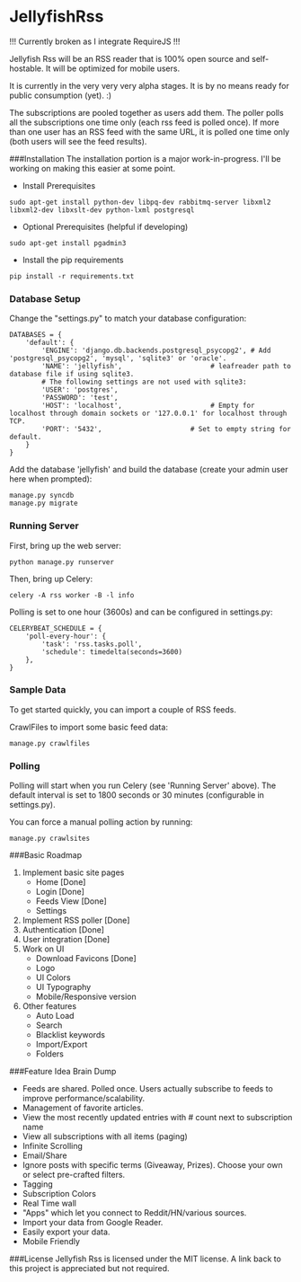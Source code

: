 JellyfishRss
============

!!! Currently broken as I integrate RequireJS !!!

Jellyfish Rss will be an RSS reader that is 100% open source and self-hostable. It will be optimized for mobile users.

It is currently in the very very very alpha stages. It is by no means ready for public consumption (yet). :)

The subscriptions are pooled together as users add them. The poller polls all the subscriptions one time only (each rss feed is polled once). If more than one user has an RSS feed with the same URL, it is polled one time only (both users will see the feed results).

###Installation
The installation portion is a major work-in-progress. I'll be working on making this easier at some point.

- Install Prerequisites
```
sudo apt-get install python-dev libpq-dev rabbitmq-server libxml2 libxml2-dev libxslt-dev python-lxml postgresql
```

- Optional Prerequisites (helpful if developing)
```
sudo apt-get install pgadmin3
```

- Install the pip requirements
```
pip install -r requirements.txt
```

### Database Setup
Change the "settings.py" to match your database configuration:
```
DATABASES = {
    'default': {
        'ENGINE': 'django.db.backends.postgresql_psycopg2', # Add 'postgresql_psycopg2', 'mysql', 'sqlite3' or 'oracle'.
        'NAME': 'jellyfish',                      # leafreader path to database file if using sqlite3.
        # The following settings are not used with sqlite3:
        'USER': 'postgres',
        'PASSWORD': 'test',
        'HOST': 'localhost',                      # Empty for localhost through domain sockets or '127.0.0.1' for localhost through TCP.
        'PORT': '5432',                      # Set to empty string for default.
    }
}
```
Add the database 'jellyfish' and build the database (create your admin user here when prompted):
```
manage.py syncdb
manage.py migrate
``` 

### Running Server
First, bring up the web server:
```
python manage.py runserver
```

Then, bring up Celery:
```
celery -A rss worker -B -l info
```

Polling is set to one hour (3600s) and can be configured in settings.py:
```
CELERYBEAT_SCHEDULE = {
    'poll-every-hour': {
        'task': 'rss.tasks.poll',
        'schedule': timedelta(seconds=3600)
    },
}
```

### Sample Data
To get started quickly, you can import a couple of RSS feeds.

CrawlFiles to import some basic feed data:
```
manage.py crawlfiles
```

### Polling
Polling will start when you run Celery (see 'Running Server' above). The default interval is set to 1800 seconds or 30 minutes (configurable in settings.py).

You can force a manual polling action by running:
```
manage.py crawlsites 
```

###Basic Roadmap
1. Implement basic site pages
	- Home [Done]
	- Login [Done]
	- Feeds View [Done]
	- Settings
2. Implement RSS poller [Done]
3. Authentication [Done]
4. User integration [Done]
5. Work on UI
	- Download Favicons [Done]
	- Logo
	- UI Colors
	- UI Typography
	- Mobile/Responsive version
6. Other features
	- Auto Load
	- Search
	- Blacklist keywords
	- Import/Export
	- Folders

###Feature Idea Brain Dump
+ Feeds are shared. Polled once. Users actually subscribe to feeds to improve performance/scalability.
+ Management of favorite articles.
+ View the most recently updated entries with # count next to subscription name
+ View all subscriptions with all items (paging)
+ Infinite Scrolling
+ Email/Share
+ Ignore posts with specific terms (Giveaway, Prizes). Choose your own or select pre-crafted filters.
+ Tagging
+ Subscription Colors
+ Real Time wall
+ "Apps" which let you connect to Reddit/HN/various sources. 
+ Import your data from Google Reader.
+ Easily export your data.
+ Mobile Friendly 

###License
Jellyfish Rss is licensed under the MIT license. A link back to this project is appreciated but not required.